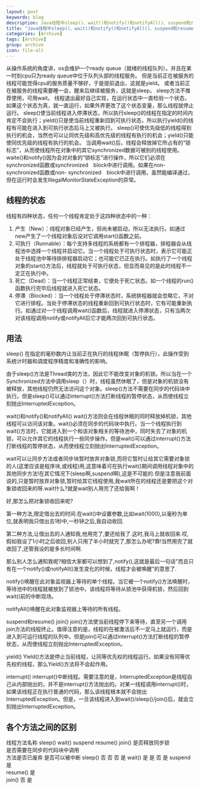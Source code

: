 ```yaml
---
layout: post
keywords: blog
description: Java线程中sleep()、wait()和notify()和notifyAll()、suspend和resume()、yield()、join()、interrupt()的用法和区别
title: "Java线程中sleep()、wait()和notify()和notifyAll()、suspend和resume()、yield()、join()、interrupt()的用法和区别"
categories: [Archive]
tags: [Archive]
group: archive
icon: file-alt
---
```


从操作系统的角度讲，os会维护一个ready queue（就绪的线程队列）。并且在某一时刻cpu只为ready queue中位于队列头部的线程服务。
但是当前正在被服务的线程可能觉得cpu的服务质量不够好，于是提前退出，这就是yield。
或者当前正在被服务的线程需要睡一会，醒来后继续被服务，这就是sleep。
sleep方法不推荐使用，可用wait。
线程退出最好自己实现，在运行状态中一直检验一个状态，如果这个状态为真，就一直运行，如果外界更改了这个状态变量，那么线程就停止运行。
sleep()使当前线程进入停滞状态，所以执行sleep()的线程在指定的时间内肯定不会执行；yield()只是使当前线程重新回到可执行状态，所以执行yield()的线程有可能在进入到可执行状态后马上又被执行。
sleep()可使优先级低的线程得到执行的机会，当然也可以让同优先级和高优先级的线程有执行的机会；yield()只能使同优先级的线程有执行的机会。
当调用wait()后，线程会释放掉它所占有的“锁标志”，从而使线程所在对象中的其它synchronized数据可被别的线程使用。
waite()和notify()因为会对对象的“锁标志”进行操作，所以它们必须在 synchronized函数或synchronized　block中进行调用。如果在non-synchronized函数或non- synchronized　block中进行调用，虽然能编译通过，但在运行时会发生IllegalMonitorStateException的异常。

## 线程的状态
线程有四种状态，任何一个线程肯定处于这四种状态中的一种：
1)    产生（New）：线程对象已经产生，但尚未被启动，所以无法执行。如通过new产生了一个线程对象后没对它调用start()函数之前。
2)    可执行（Runnable）：每个支持多线程的系统都有一个排程器，排程器会从线程池中选择一个线程并启动它。当一个线程处于可执行状态时，表示它可能正处于线程池中等待排排程器启动它；也可能它已正在执行。如执行了一个线程对象的start()方法后，线程就处于可执行状态，但显而易见的是此时线程不一定正在执行中。
3)    死亡（Dead）：当一个线程正常结束，它便处于死亡状态。如一个线程的run()函数执行完毕后线程就进入死亡状态。
4)    停滞（Blocked）：当一个线程处于停滞状态时，系统排程器就会忽略它，不对它进行排程。当处于停滞状态的线程重新回到可执行状态时，它有可能重新执行。如通过对一个线程调用wait()函数后，线程就进入停滞状态，只有当两次对该线程调用notify或notifyAll后它才能两次回到可执行状态。

## 用法
sleep()
在指定的毫秒数内让当前正在执行的线程休眠（暂停执行），此操作受到系统计时器和调度程序精度和准确性的影响。

由于sleep()方法是Thread类的方法，因此它不能改变对象的机锁。所以当在一个Synchronized方法中调用sleep（）时，线程虽然休眠了，但是对象的机锁没有被释放，其他线程仍然无法访问这个对象。sleep()方法不需要在同步的代码块中执行。但是sleep()可以通过interrupt()方法打断线程的暂停状态，从而使线程立刻抛出InterruptedException。

wait()和notify()和notifyAll()
wait()方法则会在线程休眠的同时释放掉机锁，其他线程可以访问该对象。wait()必须在同步的代码块中执行。当一个线程执行到wait()方法时，它就进入到一个和该对象相关的等待池中，同时失去了对象的机锁，可以允许其它的线程执行一些同步操作。但是wait()可以通过interrupt()方法打断线程的暂停状态，从而使线程立刻抛出InterruptedException。

wait可以让同步方法或者同步块暂时放弃对象锁,而将它暂时让给其它需要对象锁的人(这里应该是程序块,或线程)用,这意味着可在执行wait()期间调用线程对象中的其他同步方法!在其它情况下(sleep啊,suspend啊),这是不可能的.但是注意我前面说的,只是暂时放弃对象锁,暂时给其它线程使用,我wait所在的线程还是要把这个对象锁收回来的呀.wait什么?就是wait别人用完了还给我啊！

好,那怎么把对象锁收回来呢?

第一种方法,限定借出去的时间.在wait()中设置参数,比如wait(1000),以毫秒为单位,就表明我只借出去1秒中,一秒钟之后,我自动收回.

第二种方法,让借出去的人通知我,他用完了,要还给我了.这时,我马上就收回来.哎,假如我设了1小时之后收回,别人只用了半小时就完了,那怎么办呢?靠!当然用完了就收回了,还管我设的是多长时间啊.

那么别人怎么通知我呢?相信大家都可以想到了,notify(),这就是最后一句话"而且只有在一个notify()或notifyAll()发生变化的时候，线程才会被唤醒"的意思了.

notify()唤醒在此对象监视器上等待的单个线程。当它被一个notify()方法唤醒时，等待池中的线程就被放到了锁池中。该线程将等待从锁池中获得机锁，然后回到wait()前的中断现场。

notifyAll()唤醒在此对象监视器上等待的所有线程。


suspend和resume()
join()
join()方法使当前线程停下来等待，直至另一个调用join方法的线程终止。值得注意的是，线程的在被激活后不一定马上就运行，而是进入到可运行线程的队列中。但是join()可以通过interrupt()方法打断线程的暂停状态，从而使线程立刻抛出InterruptedException。

yield()
Yield()方法是停止当前线程，让同等优先权的线程运行。如果没有同等优先权的线程，那么Yield()方法将不会起作用。

interrupt()
interrupt()中断线程。需要注意的是，InterruptedException是线程自己从内部抛出的，并不是interrupt()方法抛出的。对某一线程调用interrupt()时，如果该线程正在执行普通的代码，那么该线程根本就不会抛出InterruptedException。但是，一旦该线程进入到wait()/sleep()/join()后，就会立刻抛出InterruptedException。


## 各个方法之间的区别
线程方法名称					sleep()		wait()		suspend		resume()	join()
是否释放同步锁		
是否需要在同步的代码块中调用	
方法是否已废弃	
是否可以被中断
sleep()	否	否	否	是
wait()	是	是	否	是
suspend	 	 	是	 
resume()	 	 	是	 
join()	 	 	否	是

